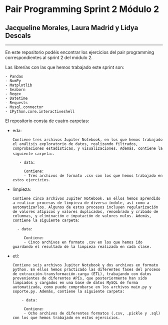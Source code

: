 # **Pair Programming Sprint 2 Módulo 2**
## Jacqueline Morales, Laura Madrid y Lidya Descals
---

En este repositorio podéis encontrar los ejercicios del pair programming correspondientes al sprint 2 del módulo 2.

Las librerías con las que hemos trabajado este sprint son:

    - Pandas
    - NumPy
    - Matplotlib
    - Seaborn
    - Regex
    - Datetime
    - Requests
    - Mysql.connector
    - IPython.core.interactiveshell

El repositorio consta de cuatro carpetas:

 - eda:

    `Contiene tres archivos Jupiter Notebook, en los que hemos trabajado el análisis exploratorio de datos, realizando filtrados, comprobaciones estadísticas, y visualizaciones. Además, contiene la siguiente carpeta:`.

          - data:

            Contiene:
            - Tres archivos de formato .csv con los que hemos trabajado en estos ejercicios.

 - limpieza:
    
    `Contiene cinco archivos Jupiter Notebook. En ellos hemos aprendido a realizar procesos de limpieza de diversa índole, así como a automatizarlos. Algunos de estos procesos incluyen regularización de valores atípicos y valores duplicados, renombrado y cribado de columnas, y eliminación e imputación de valores nulos. Además, contiene la siguiente carpeta:`
    
         - data:

            Contiene:
            - Cinco archivos en formato .csv en los que hemos ido guardando el resultado de la limpieza realizada en cada clase. 


 - etl:

    `Contiene seis archivos Jupiter Notebook y dos archivos en formato python. En ellos hemos practicado las diferentes fases del proceso de extracción-transformación-carga (ETL), trabajando con datos provenientes de diferentes APIs, que posteriormente han sido limpiados y cargados en una base de datos MySQL de forma automatizada, como puede comprobarse en los archivos main.py y soporte.py. Además, contiene la siguiente carpeta:`

           - data:

            Contiene:
            - Ocho archivos de diferentes formatos (.csv, .pickle y .sql) con los que hemos trabajado en estos ejercicios.

